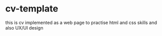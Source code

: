 # cv-template

this is cv implemented as a web page to practise html and css skills and also UX/UI design
